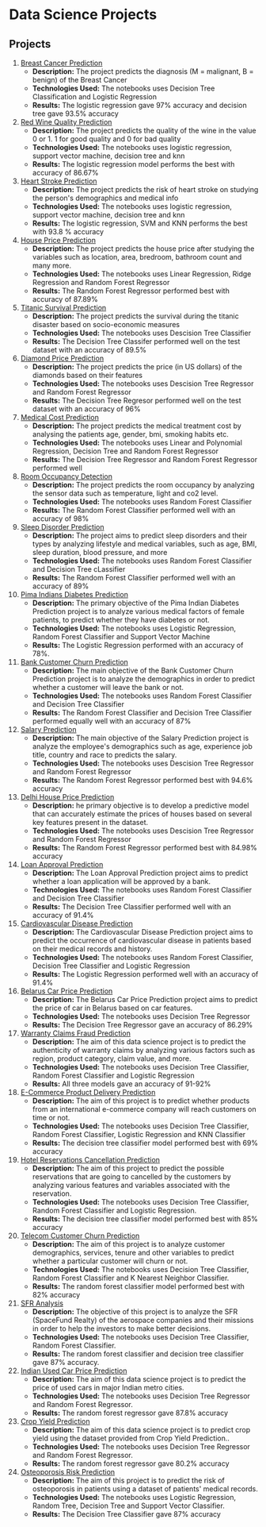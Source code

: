 # Data Science Projects

## Projects
1. [Breast Cancer Prediction](https://github.com/jatindersingla/datascience/tree/main/Breast%20Cancer%20Prediction)
   - **Description:** The project predicts the diagnosis (M = malignant, B = benign) of the Breast Cancer
   - **Technologies Used:** The notebooks uses Decision Tree Classification and Logistic Regression
   - **Results:** The logistic regression gave 97% accuracy and decision tree gave 93.5% accuracy
2. [Red Wine Quality Prediction](https://github.com/jatindersingla/datascience/tree/main/Red%20Wine%20Quality)
   -  **Description:** The project predicts the quality of the wine in the value 0 or 1. 1 for good quality and 0 for bad quality
   - **Technologies Used:** The notebooks uses logistic regression, support vector machine, decision tree and knn
   - **Results:** The logistic regression model performs the best with accuracy of 86.67%
3. [Heart Stroke Prediction](https://github.com/jatindersingla/datascience/tree/main/Heart%20Stroke%20Prediction)
   -  **Description:** The project predicts the risk of heart stroke on studying the person's demographics and medical info
   - **Technologies Used:** The notebooks uses logistic regression, support vector machine, decision tree and knn
   - **Results:** The logistic regression, SVM and KNN performs the best with 93.8 % accuracy
4. [House Price Prediction](https://github.com/jatindersingla/datascience/tree/main/House%20Price%20Prediction)
   -  **Description:** The project predicts the house price after studying the variables such as location, area, bredroom, bathroom count and many more.
   - **Technologies Used:** The notebooks uses Linear Regression, Ridge Regression and Random Forest Regressor
   - **Results:** The Random Forest Regressor performed best with accuracy of 87.89%
5. [Titanic Survival Prediction](https://github.com/jatindersingla/datascience/tree/main/Titanic%20Survival%20Prediction)
    -  **Description:** The project predicts the survival during the titanic disaster based on socio-economic measures
    - **Technologies Used:** The notebooks uses Descision Tree Classifier
    - **Results:** The Decision Tree Classifer performed well on the test dataset with an accuracy of 89.5%
6. [Diamond Price Prediction](https://github.com/jatindersingla/datascience/tree/main/Diamond%20Price%20Prediction)
    -  **Description:** The project predicts the price (in US dollars) of the diamonds based on their features
    - **Technologies Used:** The notebooks uses Descision Tree Regressor and Random Forest Regressor
    - **Results:** The Decision Tree Regresor performed well on the test dataset with an accuracy of 96%
7. [Medical Cost Prediction](https://github.com/jatindersingla/datascience/tree/main/Medical%20Cost%20Prediction)
    - **Description:** The project predicts the medical treatment cost by analysing the patients age, gender, bmi, smoking habits etc.
    - **Technologies Used:** The notebooks uses Linear and Polynomial Regression, Decision Tree and Random Forest Regressor
    - **Results:** The Decision Tree Regressor and Random Forest Regressor performed well
8. [Room Occupancy Detection](https://github.com/jatindersingla/datascience/tree/main/Room%20Occupancy%20Detection)
    - **Description:** The project predicts the room occupancy by analyzing the sensor data such as temperature, light and co2 level.
    - **Technologies Used:** The notebooks uses Random Forest Classifier
    - **Results:** The Random Forest Classifier performed well with an accuracy of 98%
9. [Sleep Disorder Prediction](https://github.com/jatindersingla/datascience/tree/main/Sleep%20Disorder%20Prediction)
    - **Description:** The project aims to predict sleep disorders and their types by analyzing lifestyle and medical variables, such as age, BMI, sleep duration, 
blood pressure, and more
    - **Technologies Used:** The notebooks uses Random Forest Classifier and Decision Tree cLassifier
    - **Results:** The Random Forest Classifier performed well with an accuracy of 89%
10. [Pima Indians Diabetes Prediction](https://github.com/jatindersingla/datascience/tree/main/Pima%20Indians%20Diabetes%20Prediction)
    - **Description:** The primary objective of the Pima Indian Diabetes Prediction project is to analyze various medical factors of female patients, to predict whether they have diabetes or not. 
    - **Technologies Used:** The notebooks uses Logistic Regression, Random Forest Classifier and Support Vector Machine
    - **Results:** The Logistic Regression performed with an accuracy of 78%.
11. [Bank Customer Churn Prediction](https://github.com/jatindersingla/datascience/tree/main/Customer%20Churn%20Prediction)
     - **Description:** The main objective of the Bank Customer Churn Prediction project is to analyze the demographics  in order to predict whether a customer will leave the bank or not.
    - **Technologies Used:** The notebooks uses Random Forest Classifier and Decision Tree Classifier
    - **Results:** The Random Forest Classifier and Decision Tree Classifier performed equally well with an accuracy of 87%
12. [Salary Prediction](https://github.com/jatindersingla/datascience/tree/main/Salary%20Prediction)
    - **Description:** The main objective of the Salary Prediction project is analyze the employee's demographics such as  age, experience job title, country and race to predicts the salary.
    - **Technologies Used:** The notebooks uses Descision Tree Regressor and Random Forest Regressor
    - **Results:** The Random Forest Regressor performed best with 94.6% accuracy
13. [Delhi House Price Prediction](https://github.com/jatindersingla/datascience/tree/main/Delhi%20House%20Price%20Prediction)
    - **Description:** he primary objective is to develop a predictive model that can accurately estimate the prices of houses based on several key features present in the dataset. 
    - **Technologies Used:** The notebooks uses Descision Tree Regressor and Random Forest Regressor
    - **Results:** The Random Forest Regressor performed best with 84.98% accuracy
14. [Loan Approval Prediction](https://github.com/jatindersingla/datascience/tree/main/Loan%20Approval%20Prediction)
    - **Description:** The Loan Approval Prediction project aims to predict whether a loan application will be approved by a bank.
    - **Technologies Used:** The notebooks uses Random Forest Classifier and Decision Tree Classifier
    - **Results:** The Decision Tree Classifier performed well with an accuracy of 91.4%
15. [Cardiovascular Disease Prediction](https://github.com/jatindersingla/datascience/tree/main/Cardiovascular%20Disease%20Prediction)
    - **Description:** The Cardiovascular Disease Prediction project aims to predict the occurrence of cardiovascular disease in patients based on their medical records and history.
    - **Technologies Used:** The notebooks uses Random Forest Classifier, Decision Tree Classifier and Logistic Regression
    - **Results:** The Logistic Regression performed well with an accuracy of 91.4%
16. [Belarus Car Price Prediction](https://github.com/jatindersingla/datascience/tree/main/Belarus%20Car%20Price%20Prediction)
    - **Description:** The Belarus Car Price Prediction project aims to predict the price of car in Belarus based on car features.
    - **Technologies Used:** The notebooks uses Decision Tree Regressor
    - **Results:** The Decision Tree Regressor gave an accuracy of 86.29%
17. [Warranty Claims Fraud Prediction](https://github.com/jatindersingla/datascience/tree/main/Warranty%20Claims%20Fraud%20Prediction)
    - **Description:** The aim of this data science project is to predict the authenticity of warranty claims by analyzing various factors such as region, product category, claim value, and more.
    - **Technologies Used:** The notebooks uses Decision Tree Classifier, Random Forest Classifier and Logistic Regression
    - **Results:** All three models gave an accuracy of 91-92%
18. [E-Commerce Product Delivery Prediction](https://github.com/jatindersingla/datascience/tree/main/E-Commerce%20Product%20Delivery%20Prediction)
    - **Description:** The aim of this project is to predict whether products from an international e-commerce company will reach customers on time or not.
    - **Technologies Used:** The notebooks uses Decision Tree Classifier, Random Forest Classifier, Logistic Regression and KNN Classifier
    - **Results:** The decision tree classifier model performed best with 69% accuracy
19. [Hotel Reservations Cancellation Prediction](https://github.com/jatindersingla/datascience/tree/main/Hotel%20Reservations%20Cancellation%20Prediction)
    - **Description:** The aim of this project to predict the possible reservations that are going to cancelled by the customers by analyzing various features and variables associated with the reservation.
    - **Technologies Used:** The notebooks uses Decision Tree Classifier, Random Forest Classifier and Logistic Regression.
    - **Results:** The decision tree classifier model performed best with 85% accuracy
20. [Telecom Customer Churn Prediction](https://github.com/jatindersingla/datascience/tree/main/Telecom%20Customer%20Churn%20Prediction)
    - **Description:** The aim of this project is to analyze customer demographics, services, tenure and other variables to predict whether a particular customer will churn or not.
    - **Technologies Used:** The notebooks uses Decision Tree Classifier, Random Forest Classifier and K Nearest Neighbor Classifier.
    - **Results:** The random forest classifier model performed best with 82% accuracy
21. [SFR Analysis](https://github.com/jatindersingla/datascience/tree/main/SFR%20Analysis)
    - **Description:** The objective of this project is to analyze the SFR (SpaceFund Realty) of the aerospace companies and their missions in order to help the investors to make better decisions.
    - **Technologies Used:** The notebooks uses Decision Tree Classifier, Random Forest Classifier.
    - **Results:** The random forest classifier and decision tree classifier gave 87% accuracy.
22. [Indian Used Car Price Prediction](https://github.com/jatindersingla/datascience/tree/main/Indian%20Used%20Car%20Price%20Prediction)
    - **Description:** The aim of this data science project is to predict the price of used cars in major Indian metro cities.
    - **Technologies Used:** The notebooks uses Decision Tree Regressor and Random Forest Regressor.
    - **Results:** The random forest regressor gave 87.8% accuracy
23. [Crop Yield Prediction](https://github.com/jatindersingla/datascience/tree/main/Crop%20Yield%20Prediction)
    - **Description:** The aim of this data science project is to predict crop yield using the dataset provided from Crop Yield Prediction..
    - **Technologies Used:** The notebooks uses Decision Tree Regressor and Random Forest Regressor.
    - **Results:** The random forest regressor gave 80.2% accuracy
24. [Osteoporosis Risk Prediction](https://github.com/jatindersingla/datascience/tree/main/Osteoporosis%20Risk%20Prediction)
    - **Description:** The aim of this project is to predict the risk of osteoporosis in patients using a dataset of patients' medical records.
    - **Technologies Used:** The notebooks uses Logistic Regression, Random Tree, Decision Tree and Support Vector Classifier.
    - **Results:** The Decision Tree Classifier gave 87% accuracy
